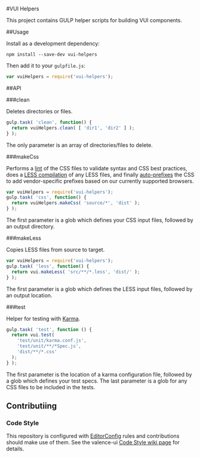 #VUI Helpers

This project contains GULP helper scripts for building VUI components.

##Usage

Install as a development dependency:

```shell
npm install --save-dev vui-helpers
```

Then add it to your `gulpfile.js`:

```javascript
var vuiHelpers = require('vui-helpers');
```

##API

###clean

Deletes directories or files.

```javascript
gulp.task( 'clean', function() {
  return vuiHelpers.clean( [ 'dir1', 'dir2' ] );
} );
```

The only parameter is an array of directories/files to delete.

###makeCss

Performs a [lint](https://www.npmjs.org/package/gulp-csslint) of the CSS files
to validate syntax and CSS best practices, does a
[LESS compilation](https://www.npmjs.org/package/gulp-less) of any LESS files,
and finally [auto-prefixes](https://www.npmjs.org/package/autoprefixer) the CSS
to add vendor-specific prefixes based on our currently supported browsers.

```javascript
var vuiHelpers = require('vui-helpers');
gulp.task( 'css', function() {
  return vuiHelpers.makeCss( 'source/*', 'dist' );
} );
```

The first parameter is a glob which defines your CSS input files, followed by
an output directory.

###makeLess

Copies LESS files from source to target.

```javascript
var vuiHelpers = require('vui-helpers');
gulp.task( 'less', function() {
  return vui.makeLess( 'src/**/*.less', 'dist/' );
} );
```

The first parameter is a glob which defines the LESS input files, followed by
an output location.

###test

Helper for testing with [Karma](https://www.npmjs.org/package/gulp-karma).

```javascript
gulp.task( 'test', function () {
  return vui.test(
    'test/unit/karma.conf.js',
    'test/unit/**/*Spec.js',
    'dist/**/*.css'
  );
} );
```

The first parameter is the location of a karma configuration file, followed by
a glob which defines your test specs. The last parameter is a glob for any
CSS files to be included in the tests.

## Contributiing

### Code Style

This repository is configured with [EditorConfig](http://editorconfig.org) rules and contributions should make use of them. See the valence-ui [Code Style wiki page](https://github.com/Desire2Learn-Valence/valence-ui-helpers/wiki/Code-Style) for details.
